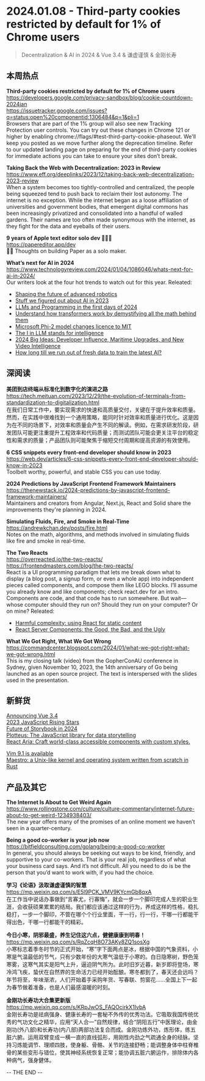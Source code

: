 2024.01.08 - Third-party cookies restricted by default for 1% of Chrome users  
========  

> Decentralization & AI in 2024 & Vue 3.4 & 谦虚谨慎 & 金刚长寿

## 本周热点

**Third-party cookies restricted by default for 1% of Chrome users**  
https://developers.google.com/privacy-sandbox/blog/cookie-countdown-2024jan  
https://issuetracker.google.com/issues?q=status:open%20componentid:1306484&p=1&pli=1  
Browsers that are part of the 1% group will also see new Tracking Protection user controls. You can try out these changes in Chrome 121 or higher by enabling chrome://flags/#test-third-party-cookie-phaseout. We'll keep you posted as we move further along the deprecation timeline. Refer to our updated landing page on preparing for the end of third-party cookies for immediate actions you can take to ensure your sites don’t break.

**Taking Back the Web with Decentralization: 2023 in Review**  
https://www.eff.org/deeplinks/2023/12/taking-back-web-decentralization-2023-review  
When a system becomes too tightly-controlled and centralized, the people being squeezed tend to push back to reclaim their lost autonomy. The internet is no exception. While the internet began as a loose affiliation of universities and government bodies, that emergent digital commons has been increasingly privatized and consolidated into a handful of walled gardens. Their names are too often made synonymous with the internet, as they fight for the data and eyeballs of their users.

**9 years of Apple text editor solo dev 👨🏻‍💻**  
https://papereditor.app/dev  
✍🏻  Thoughts on building Paper as a solo maker.

**What’s next for AI in 2024**  
https://www.technologyreview.com/2024/01/04/1086046/whats-next-for-ai-in-2024/  
Our writers look at the four hot trends to watch out for this year. Releated:  
- [Shaping the future of advanced robotics](https://deepmind.google/discover/blog/shaping-the-future-of-advanced-robotics/)  
- [Stuff we figured out about AI in 2023](https://simonwillison.net/2023/Dec/31/ai-in-2023/)  
- [LLMs and Programming in the first days of 2024](http://antirez.com/news/140)  
- [Understand how transformers work by demystifying all the math behind them](https://osanseviero.github.io/hackerllama/blog/posts/random_transformer/)  
- [Microsoft Phi-2 model changes licence to MIT](https://huggingface.co/microsoft/phi-2/commit/7e10f3ea09c0ebd373aebc73bc6e6ca58204628d)  
- [The I in LLM stands for intelligence](https://daniel.haxx.se/blog/2024/01/02/the-i-in-llm-stands-for-intelligence/)  
- [2024 Big Ideas: Developer Influence, Maritime Upgrades, and New Video Intelligence](https://a16z.com/podcast/text-to-video-the-next-leap-in-ai-generation/)  
- [How long till we run out of fresh data to train the latest AI?](https://stackoverflow.blog/2024/01/05/gen-ai-data-synthetic-trends-crypto-vr-quantum-computing/)  

##  深阅读

**美团到店终端从标准化到数字化的演进之路**  
https://tech.meituan.com/2023/12/29/the-evolution-of-terminals-from-standardization-to-digitalization.html  
在我们日常工作中，要实现需求的快速和高质量交付，关键在于提升效率和质量。然而，在实践中很难找到一个通用策略，能同时针对效率和质量进行优化。这是因为在不同的场景下，对效率和质量会产生不同的解读。例如，在需求研发阶段，研发团队可能更注重提升工程效率和代码质量；而测试团队可能会更关注平台的稳定性和需求的质量；产品团队则可能聚焦于缩短交付周期和提高资源的有效使用。

**6 CSS snippets every front-end developer should know in 2023** 
https://web.dev/articles/6-css-snippets-every-front-end-developer-should-know-in-2023  
Toolbelt worthy, powerful, and stable CSS you can use today.

**2024 Predictions by JavaScript Frontend Framework Maintainers**  
https://thenewstack.io/2024-predictions-by-javascript-frontend-framework-maintainers/  
Maintainers and creators from Angular, Next.js, React and Solid share the improvements they're planning in 2024.

**Simulating Fluids, Fire, and Smoke in Real-Time**  
https://andrewkchan.dev/posts/fire.html  
Notes on the math, algorithms, and methods involved in simulating fluids like fire and smoke in real-time.

**The Two Reacts**  
https://overreacted.io/the-two-reacts/  
https://frontendmasters.com/blog/the-two-reacts/  
React is a UI programming paradigm that lets me break down what to display (a blog post, a signup form, or even a whole app) into independent pieces called components, and compose them like LEGO blocks. I’ll assume you already know and like components; check react.dev for an intro. Components are code, and that code has to run somewhere. But wait—whose computer should they run on? Should they run on your computer? Or on mine? Releated:  
- [Harmful complexity: using React for static content](https://gomakethings.com/harmful-complexity-using-react-for-static-content/)  
- [React Server Components: the Good, the Bad, and the Ugly](https://www.mayank.co/blog/react-server-components/)  

**What We Got Right, What We Got Wrong**  
https://commandcenter.blogspot.com/2024/01/what-we-got-right-what-we-got-wrong.html  
This is my closing talk (video) from the GopherConAU conference in Sydney, given November 10, 2023, the 14th anniversary of Go being launched as an open source project. The text is interspersed with the slides used in the presentation.

## 新鲜货

[Announcing Vue 3.4](https://blog.vuejs.org/posts/vue-3-4)  
[2023 JavaScript Rising Stars](https://risingstars.js.org/2023/en)  
[Future of Storybook in 2024](https://storybook.js.org/blog/future-of-storybook-2024/)  
[Plotteus:  The JavaScript library for data storytelling](https://www.plotteus.dev/)  
[React Aria: Craft world-class accessible components with custom styles.](https://react-spectrum.adobe.com/react-aria/index.html)  

[Vim 9.1 is available](https://www.vim.org/vim-9.1-released.php)  
[Maestro: a Unix-like kernel and operating system written from scratch in Rust](https://blog.lenot.re/a/introduction)  

## 产品及其它  

**The Internet Is About to Get Weird Again**  
https://www.rollingstone.com/culture/culture-commentary/internet-future-about-to-get-weird-1234938403/  
The new year offers many of the promises of an online moment we haven’t seen in a quarter-century.

**Being a good co-worker is your job now**  
https://bitfieldconsulting.com/golang/being-a-good-co-worker  
In general, you should always be seeking out ways to be kind, friendly, and supportive to your co-workers. That is your real job, regardless of what your business card says. And it’s not difficult. All you need to do is be the person that you’d want to work with, if you had the choice.

**学习《论语》汲取谦虚谨慎的智慧**  
https://mp.weixin.qq.com/s/E5l9PCK_VMV9KYcmGb8qxA  
在工作当中说话办事做到“言寡尤，行寡悔”，就会一步一个脚印完成人生的职业生涯，会收获硕果累累的结局。我们都应该通过这样的行为，养成这样的性格，稳扎稳打，一步一个脚印，不管在哪个个行业里面，干一行，行一行，干哪一行都能干得出色，干哪一行都能干的精彩。

**今日小寒，阴邪最盛，养生记住这六点，健健康康到明春！**  
https://mp.weixin.qq.com/s/RqZcqH8O73AKy8ZQ1sosXg  
小寒标志着季冬时节的正式开始，“寒”字下面两点是冰，根据中国的气象资料，小寒是气温最低的节气，只有少数年份的大寒气温低于小寒的。白日隐寒树，野色笼寒雾，这寒气其实是阳气上升，逼迫阴气所为。此时旧岁近暮，新岁即将登场，寒冷鸿飞疾，蛰伏在自然界的生命活力已经开始酝酿。寒冬都到了，春天还会远吗？年节将至，年味渐浓，人们开始着手采购年货、写春联、剪窗花……全国上下一起为春节做着准备，也是人们最感温暖的时刻。

**金刚功长寿功大合集更新版**  
https://mp.weixin.qq.com/s/KRpJwOS_FAQOcirkX1IvbA  
金刚长寿功是祛病强身、健康长寿的一套秘不外传的优秀功法。它吸取我国传统优秀的气功文化之精华，应用“天人合一”自然规律，结合“阴阳五行”中医理论，由金刚功(外八部)和长寿功(内八部)两部功法复合而成。金刚功炼外功，炼形体，练五脏六腑。运用双臂变成一横一直的直线弧形，用刚性内劲之气疏通全身的经脉。坚持习炼能调节、理顺四肢，使身躯、骨骼、关节的连接舒畅；能调整身体中柱脊椎骨的某些变形与错位，使其神经系统恢复正常；能协调五脏六腑运作，排除体内各种病气，强身健体。

-- THE END --
